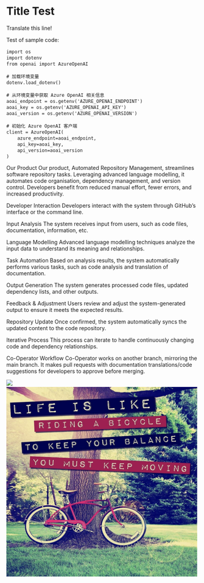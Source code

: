 # Title Test

Translate this line!

Test of sample code:

```
import os
import dotenv
from openai import AzureOpenAI

# 加载环境变量
dotenv.load_dotenv()

# 从环境变量中获取 Azure OpenAI 相关信息
aoai_endpoint = os.getenv('AZURE_OPENAI_ENDPOINT')
aoai_key = os.getenv('AZURE_OPENAI_API_KEY')
aoai_version = os.getenv('AZURE_OPENAI_VERSION')

# 初始化 Azure OpenAI 客户端
client = AzureOpenAI(
    azure_endpoint=aoai_endpoint,
    api_key=aoai_key,
    api_version=aoai_version
)
```

Our Product
Our product, Automated Repository Management, streamlines software repository tasks. Leveraging advanced language modelling, it automates code organisation, dependency management, and version control. Developers benefit from reduced manual effort, fewer errors, and increased productivity.

Developer Interaction
Developers interact with the system through GitHub’s interface or the command line.

Input Analysis
The system receives input from users, such as code files, documentation, information, etc.

Language Modelling
Advanced language modelling techniques analyze the input data to understand its meaning and relationships.

Task Automation
Based on analysis results, the system automatically performs various tasks, such as code analysis and translation of documentation.

Output Generation
The system generates processed code files, updated dependency lists, and other outputs.

Feedback & Adjustment
Users review and adjust the system-generated output to ensure it meets the expected results.

Repository Update
Once confirmed, the system automatically syncs the updated content to the code repository.

Iterative Process
This process can iterate to handle continuously changing code and dependency relationships.

Co-Operator Workflow
Co-Operator works on another branch, mirroring the main branch. It makes pull requests with documentation translations/code suggestions for developers to approve before merging.






![](https://upload.wikimedia.org/wikipedia/commons/thumb/7/77/Google_Images_2015_logo.svg/1200px-Google_Images_2015_logo.svg.png)
![](bicycle.png)

